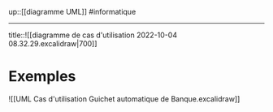 up::[[diagramme UML]]
#informatique 

----

title::![[diagramme de cas d'utilisation 2022-10-04 08.32.29.excalidraw|700]]


# Exemples

![[UML Cas d'utilisation Guichet automatique de Banque.excalidraw]]
